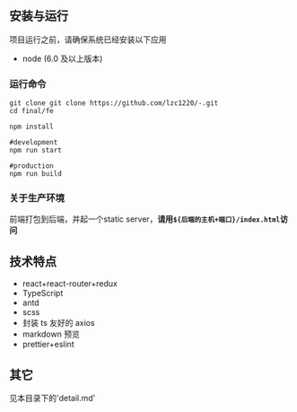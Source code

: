 ## 安装与运行

项目运行之前，请确保系统已经安装以下应用

- node (6.0 及以上版本)

### 运行命令

```
git clone git clone https://github.com/lzc1220/-.git
cd final/fe

npm install

#development
npm run start

#production
npm run build
```

### 关于生产环境

前端打包到后端，并起一个static server，**请用```${后端的主机+端口}/index.html```访问**

## 技术特点

- react+react-router+redux
- TypeScript
- antd
- scss
- 封装 ts 友好的 axios
- markdown 预览
- prettier+eslint

## 其它

见本目录下的'detail.md'
